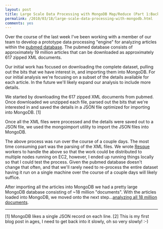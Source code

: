 ```yaml
---
layout: post
title: Large Scale Data Processing with MongoDB Map/Reduce (Part 1:Background)
permalink: /2010/03/18/large-scale-data-processing-with-mongodb.html
comments: yes
---
```


Over the course of the last week I've been working with a member of our team to develop a prototype data processing "engine" for analyzing articles within the [pubmed database](http://www.ncbi.nlm.nih.gov/pubmed).  The pubmed database consists of approximately 19 million articles that can be downloaded as approximately 617 zipped XML documents.

Our initial work has focused on downloading the complete dataset, pulling out the bits that we have interest in, and importing them into MongoDB.  For our initial analysis we're focusing on a subset of the details available for each article.  In the future we'll likely expand our analysis to include more details.

We started by downloading the 617 zipped XML documents from pubmed.  Once downloaded we unzipped each file, parsed out the bits that we're interested in and saved the details in a JSON file optimized for importing into MongoDB. [1]

Once all the XML files were processed and the details were saved out to a JSON file, we used the mongoimport utility to import the JSON files into MongoDB.

The above process was run over the course of a couple days.  The most time consuming part was the parsing of the XML files.  We wrote [Resque](http://github.com/defunkt/resque) workers to handle the above  so that the work could be distributed to multiple nodes running on EC2, however, I ended up running things locally so that I could test the process.  Given the pubmed database doesn't change that often, and that we'll rarely need to re-process the entire dataset having it run on a single machine over the course of a couple days will likely suffice.  

After importing all the articles into MongoDB we had a pretty large MongoDB database consisting of ~18 million "documents".  With the articles loaded into MongoDB, we moved onto the next step...[analyzing all 18 million documents](/2010/03/31/data-analysis-using-mongodb-map-reduce.html).

---
[1] MongoDB likes a single JSON record on each line.
[2] This is my first blog post in ages, I need to get back into it slowly, oh so very slowly! :-)